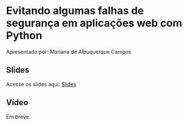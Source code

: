 # Evitando algumas falhas de segurança em aplicações web com Python

Apresentado por: Mariana de Albuquerque Campos


## Slides

Acesse os slides aqui: [Slides](./pybr2019-mariana-de-albuquerque-evitando-algumas-falhas-de-seguranca.pptx)


## Vídeo

Em breve